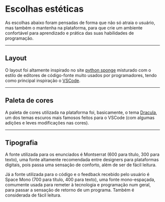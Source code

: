 # Escolhas estéticas
As escolhas abaixo foram pensadas de forma que não só atraia o usuário, mas também o mantenha na plataforma, para que crie um ambiente confortável para aprendizado e prática das suas habilidades de programação.

-------------
## Layout
O layout foi altamente inspirado no site [python sponge](https://www.pythonsponge.com) misturado com o estilo de editores de código-fonte muito usados por programadores, tendo como principal inspiração o [VSCode](https://code.visualstudio.com).

--------------
## Paleta de cores
A paleta de cores utilizada na plataforma foi, basicamente, o tema [Dracula](https://draculatheme.com/contribute), um dos temas escuros mais famosos feitos para o VSCode (com algumas adições e leves modificações nas cores).

--------------
## Tipografia
A fonte utilizada para os enunciados é Montserrat (600 para título, 300 para texto), uma fonte altamente recomendada entre designers para plataformas digitais, pois passa uma sensação de conforto, além de ser de fácil leitura.

Já a fonte utilizada para o código e o feedback recebido pelo usuário é Space Mono (700 para título, 400 para texto), uma fonte mono-espaçada, comumente usada para remeter à tecnologia e programação num geral, para passar a sensação de retorno de um programa. Também é considerada de fácil leitura.